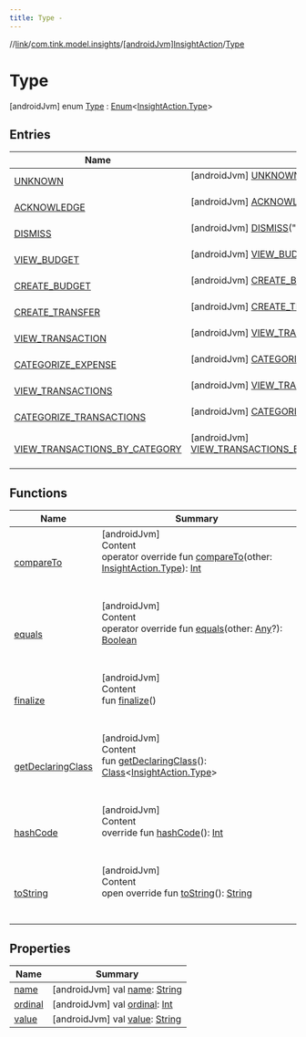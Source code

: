 ```yaml
---
title: Type -
---
```

//[link](../../../index.md)/[com.tink.model.insights](../../index.md)/[[androidJvm]InsightAction](../index.md)/[Type](index.md)



# Type  
 [androidJvm] enum [Type](index.md) : [Enum](https://kotlinlang.org/api/latest/jvm/stdlib/kotlin/-enum/index.html)<[InsightAction.Type](index.md)>    


## Entries  
  
|  Name|  Summary| 
|---|---|
| <a name="com.tink.model.insights/InsightAction.Type.UNKNOWN///PointingToDeclaration/"></a>[UNKNOWN](-u-n-k-n-o-w-n/index.md)| <a name="com.tink.model.insights/InsightAction.Type.UNKNOWN///PointingToDeclaration/"></a> [androidJvm] [UNKNOWN](-u-n-k-n-o-w-n/index.md)("UNKNOWN")  <br>   <br>
| <a name="com.tink.model.insights/InsightAction.Type.ACKNOWLEDGE///PointingToDeclaration/"></a>[ACKNOWLEDGE](-a-c-k-n-o-w-l-e-d-g-e/index.md)| <a name="com.tink.model.insights/InsightAction.Type.ACKNOWLEDGE///PointingToDeclaration/"></a> [androidJvm] [ACKNOWLEDGE](-a-c-k-n-o-w-l-e-d-g-e/index.md)("ACKNOWLEDGE")  <br>   <br>
| <a name="com.tink.model.insights/InsightAction.Type.DISMISS///PointingToDeclaration/"></a>[DISMISS](-d-i-s-m-i-s-s/index.md)| <a name="com.tink.model.insights/InsightAction.Type.DISMISS///PointingToDeclaration/"></a> [androidJvm] [DISMISS](-d-i-s-m-i-s-s/index.md)("DISMISS")  <br>   <br>
| <a name="com.tink.model.insights/InsightAction.Type.VIEW_BUDGET///PointingToDeclaration/"></a>[VIEW_BUDGET](-v-i-e-w_-b-u-d-g-e-t/index.md)| <a name="com.tink.model.insights/InsightAction.Type.VIEW_BUDGET///PointingToDeclaration/"></a> [androidJvm] [VIEW_BUDGET](-v-i-e-w_-b-u-d-g-e-t/index.md)("VIEW_BUDGET")  <br>   <br>
| <a name="com.tink.model.insights/InsightAction.Type.CREATE_BUDGET///PointingToDeclaration/"></a>[CREATE_BUDGET](-c-r-e-a-t-e_-b-u-d-g-e-t/index.md)| <a name="com.tink.model.insights/InsightAction.Type.CREATE_BUDGET///PointingToDeclaration/"></a> [androidJvm] [CREATE_BUDGET](-c-r-e-a-t-e_-b-u-d-g-e-t/index.md)("CREATE_BUDGET")  <br>   <br>
| <a name="com.tink.model.insights/InsightAction.Type.CREATE_TRANSFER///PointingToDeclaration/"></a>[CREATE_TRANSFER](-c-r-e-a-t-e_-t-r-a-n-s-f-e-r/index.md)| <a name="com.tink.model.insights/InsightAction.Type.CREATE_TRANSFER///PointingToDeclaration/"></a> [androidJvm] [CREATE_TRANSFER](-c-r-e-a-t-e_-t-r-a-n-s-f-e-r/index.md)("CREATE_TRANSFER")  <br>   <br>
| <a name="com.tink.model.insights/InsightAction.Type.VIEW_TRANSACTION///PointingToDeclaration/"></a>[VIEW_TRANSACTION](-v-i-e-w_-t-r-a-n-s-a-c-t-i-o-n/index.md)| <a name="com.tink.model.insights/InsightAction.Type.VIEW_TRANSACTION///PointingToDeclaration/"></a> [androidJvm] [VIEW_TRANSACTION](-v-i-e-w_-t-r-a-n-s-a-c-t-i-o-n/index.md)("VIEW_TRANSACTION")  <br>   <br>
| <a name="com.tink.model.insights/InsightAction.Type.CATEGORIZE_EXPENSE///PointingToDeclaration/"></a>[CATEGORIZE_EXPENSE](-c-a-t-e-g-o-r-i-z-e_-e-x-p-e-n-s-e/index.md)| <a name="com.tink.model.insights/InsightAction.Type.CATEGORIZE_EXPENSE///PointingToDeclaration/"></a> [androidJvm] [CATEGORIZE_EXPENSE](-c-a-t-e-g-o-r-i-z-e_-e-x-p-e-n-s-e/index.md)("CATEGORIZE_EXPENSE")  <br>   <br>
| <a name="com.tink.model.insights/InsightAction.Type.VIEW_TRANSACTIONS///PointingToDeclaration/"></a>[VIEW_TRANSACTIONS](-v-i-e-w_-t-r-a-n-s-a-c-t-i-o-n-s/index.md)| <a name="com.tink.model.insights/InsightAction.Type.VIEW_TRANSACTIONS///PointingToDeclaration/"></a> [androidJvm] [VIEW_TRANSACTIONS](-v-i-e-w_-t-r-a-n-s-a-c-t-i-o-n-s/index.md)("VIEW_TRANSACTIONS")  <br>   <br>
| <a name="com.tink.model.insights/InsightAction.Type.CATEGORIZE_TRANSACTIONS///PointingToDeclaration/"></a>[CATEGORIZE_TRANSACTIONS](-c-a-t-e-g-o-r-i-z-e_-t-r-a-n-s-a-c-t-i-o-n-s/index.md)| <a name="com.tink.model.insights/InsightAction.Type.CATEGORIZE_TRANSACTIONS///PointingToDeclaration/"></a> [androidJvm] [CATEGORIZE_TRANSACTIONS](-c-a-t-e-g-o-r-i-z-e_-t-r-a-n-s-a-c-t-i-o-n-s/index.md)("CATEGORIZE_TRANSACTIONS")  <br>   <br>
| <a name="com.tink.model.insights/InsightAction.Type.VIEW_TRANSACTIONS_BY_CATEGORY///PointingToDeclaration/"></a>[VIEW_TRANSACTIONS_BY_CATEGORY](-v-i-e-w_-t-r-a-n-s-a-c-t-i-o-n-s_-b-y_-c-a-t-e-g-o-r-y/index.md)| <a name="com.tink.model.insights/InsightAction.Type.VIEW_TRANSACTIONS_BY_CATEGORY///PointingToDeclaration/"></a> [androidJvm] [VIEW_TRANSACTIONS_BY_CATEGORY](-v-i-e-w_-t-r-a-n-s-a-c-t-i-o-n-s_-b-y_-c-a-t-e-g-o-r-y/index.md)("VIEW_TRANSACTIONS_BY_CATEGORY")  <br>   <br>


## Functions  
  
|  Name|  Summary| 
|---|---|
| <a name="kotlin/Enum/compareTo/#com.tink.model.insights.InsightAction.Type/PointingToDeclaration/"></a>[compareTo](-v-i-e-w_-t-r-a-n-s-a-c-t-i-o-n-s_-b-y_-c-a-t-e-g-o-r-y/index.md#%5Bkotlin%2FEnum%2FcompareTo%2F%23com.tink.model.insights.InsightAction.Type%2FPointingToDeclaration%2F%5D%2FFunctions%2F-586840090)| <a name="kotlin/Enum/compareTo/#com.tink.model.insights.InsightAction.Type/PointingToDeclaration/"></a>[androidJvm]  <br>Content  <br>operator override fun [compareTo](-v-i-e-w_-t-r-a-n-s-a-c-t-i-o-n-s_-b-y_-c-a-t-e-g-o-r-y/index.md#%5Bkotlin%2FEnum%2FcompareTo%2F%23com.tink.model.insights.InsightAction.Type%2FPointingToDeclaration%2F%5D%2FFunctions%2F-586840090)(other: [InsightAction.Type](index.md)): [Int](https://kotlinlang.org/api/latest/jvm/stdlib/kotlin/-int/index.html)  <br><br><br>
| <a name="kotlin/Enum/equals/#kotlin.Any?/PointingToDeclaration/"></a>[equals](../../../com.tink.model.transfer/[android-jvm]-signable-operation/-type/-u-n-k-n-o-w-n/index.md#%5Bkotlin%2FEnum%2Fequals%2F%23kotlin.Any%3F%2FPointingToDeclaration%2F%5D%2FFunctions%2F-586840090)| <a name="kotlin/Enum/equals/#kotlin.Any?/PointingToDeclaration/"></a>[androidJvm]  <br>Content  <br>operator override fun [equals](../../../com.tink.model.transfer/[android-jvm]-signable-operation/-type/-u-n-k-n-o-w-n/index.md#%5Bkotlin%2FEnum%2Fequals%2F%23kotlin.Any%3F%2FPointingToDeclaration%2F%5D%2FFunctions%2F-586840090)(other: [Any](https://kotlinlang.org/api/latest/jvm/stdlib/kotlin/-any/index.html)?): [Boolean](https://kotlinlang.org/api/latest/jvm/stdlib/kotlin/-boolean/index.html)  <br><br><br>
| <a name="kotlin/Enum/finalize/#/PointingToDeclaration/"></a>[finalize](../../../com.tink.model.transfer/[android-jvm]-signable-operation/-type/-u-n-k-n-o-w-n/index.md#%5Bkotlin%2FEnum%2Ffinalize%2F%23%2FPointingToDeclaration%2F%5D%2FFunctions%2F-586840090)| <a name="kotlin/Enum/finalize/#/PointingToDeclaration/"></a>[androidJvm]  <br>Content  <br>fun [finalize](../../../com.tink.model.transfer/[android-jvm]-signable-operation/-type/-u-n-k-n-o-w-n/index.md#%5Bkotlin%2FEnum%2Ffinalize%2F%23%2FPointingToDeclaration%2F%5D%2FFunctions%2F-586840090)()  <br><br><br>
| <a name="kotlin/Enum/getDeclaringClass/#/PointingToDeclaration/"></a>[getDeclaringClass](../../../com.tink.model.transfer/[android-jvm]-signable-operation/-type/-u-n-k-n-o-w-n/index.md#%5Bkotlin%2FEnum%2FgetDeclaringClass%2F%23%2FPointingToDeclaration%2F%5D%2FFunctions%2F-586840090)| <a name="kotlin/Enum/getDeclaringClass/#/PointingToDeclaration/"></a>[androidJvm]  <br>Content  <br>fun [getDeclaringClass](../../../com.tink.model.transfer/[android-jvm]-signable-operation/-type/-u-n-k-n-o-w-n/index.md#%5Bkotlin%2FEnum%2FgetDeclaringClass%2F%23%2FPointingToDeclaration%2F%5D%2FFunctions%2F-586840090)(): [Class](https://developer.android.com/reference/kotlin/java/lang/Class.html)<[InsightAction.Type](index.md)>  <br><br><br>
| <a name="kotlin/Enum/hashCode/#/PointingToDeclaration/"></a>[hashCode](../../../com.tink.model.transfer/[android-jvm]-signable-operation/-type/-u-n-k-n-o-w-n/index.md#%5Bkotlin%2FEnum%2FhashCode%2F%23%2FPointingToDeclaration%2F%5D%2FFunctions%2F-586840090)| <a name="kotlin/Enum/hashCode/#/PointingToDeclaration/"></a>[androidJvm]  <br>Content  <br>override fun [hashCode](../../../com.tink.model.transfer/[android-jvm]-signable-operation/-type/-u-n-k-n-o-w-n/index.md#%5Bkotlin%2FEnum%2FhashCode%2F%23%2FPointingToDeclaration%2F%5D%2FFunctions%2F-586840090)(): [Int](https://kotlinlang.org/api/latest/jvm/stdlib/kotlin/-int/index.html)  <br><br><br>
| <a name="kotlin/Enum/toString/#/PointingToDeclaration/"></a>[toString](../../../com.tink.model.transfer/[android-jvm]-signable-operation/-type/-u-n-k-n-o-w-n/index.md#%5Bkotlin%2FEnum%2FtoString%2F%23%2FPointingToDeclaration%2F%5D%2FFunctions%2F-586840090)| <a name="kotlin/Enum/toString/#/PointingToDeclaration/"></a>[androidJvm]  <br>Content  <br>open override fun [toString](../../../com.tink.model.transfer/[android-jvm]-signable-operation/-type/-u-n-k-n-o-w-n/index.md#%5Bkotlin%2FEnum%2FtoString%2F%23%2FPointingToDeclaration%2F%5D%2FFunctions%2F-586840090)(): [String](https://kotlinlang.org/api/latest/jvm/stdlib/kotlin/-string/index.html)  <br><br><br>


## Properties  
  
|  Name|  Summary| 
|---|---|
| <a name="com.tink.model.insights/InsightAction.Type/name/#/PointingToDeclaration/"></a>[name](index.md#%5Bcom.tink.model.insights%2FInsightAction.Type%2Fname%2F%23%2FPointingToDeclaration%2F%5D%2FProperties%2F-586840090)| <a name="com.tink.model.insights/InsightAction.Type/name/#/PointingToDeclaration/"></a> [androidJvm] val [name](index.md#%5Bcom.tink.model.insights%2FInsightAction.Type%2Fname%2F%23%2FPointingToDeclaration%2F%5D%2FProperties%2F-586840090): [String](https://kotlinlang.org/api/latest/jvm/stdlib/kotlin/-string/index.html)   <br>
| <a name="com.tink.model.insights/InsightAction.Type/ordinal/#/PointingToDeclaration/"></a>[ordinal](index.md#%5Bcom.tink.model.insights%2FInsightAction.Type%2Fordinal%2F%23%2FPointingToDeclaration%2F%5D%2FProperties%2F-586840090)| <a name="com.tink.model.insights/InsightAction.Type/ordinal/#/PointingToDeclaration/"></a> [androidJvm] val [ordinal](index.md#%5Bcom.tink.model.insights%2FInsightAction.Type%2Fordinal%2F%23%2FPointingToDeclaration%2F%5D%2FProperties%2F-586840090): [Int](https://kotlinlang.org/api/latest/jvm/stdlib/kotlin/-int/index.html)   <br>
| <a name="com.tink.model.insights/InsightAction.Type/value/#/PointingToDeclaration/"></a>[value](value.md)| <a name="com.tink.model.insights/InsightAction.Type/value/#/PointingToDeclaration/"></a> [androidJvm] val [value](value.md): [String](https://kotlinlang.org/api/latest/jvm/stdlib/kotlin/-string/index.html)   <br>

